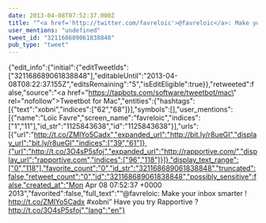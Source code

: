 ```yaml
---
date: 2013-04-08T07:52:37.000Z
title: "“<a href='http://twitter.com/favreloic'>@favreloic</a>: Make your inbox smarter ! http://t.co/ZMlYo5Cadx #xobni” Have you try Rapportive ? http://t.co/3O4sP5sfoj″"
user_mentions: "undefined"
tweet_id: "321168689061838848"
pub_type: "tweet"
---
```

{"edit_info":{"initial":{"editTweetIds":["321168689061838848"],"editableUntil":"2013-04-08T08:22:37.155Z","editsRemaining":"5","isEditEligible":true}},"retweeted":false,"source":"<a href=\"https://tapbots.com/software/tweetbot/mac\" rel=\"nofollow\">Tweetbot for Mac</a>","entities":{"hashtags":[{"text":"xobni","indices":["62","68"]}],"symbols":[],"user_mentions":[{"name":"Loïc Favre","screen_name":"favreloic","indices":["1","11"],"id_str":"1125843638","id":"1125843638"}],"urls":[{"url":"http://t.co/ZMlYo5Cadx","expanded_url":"http://bit.ly/r8ueGI","display_url":"bit.ly/r8ueGI","indices":["39","61"]},{"url":"http://t.co/3O4sP5sfoj","expanded_url":"http://rapportive.com/","display_url":"rapportive.com","indices":["96","118"]}]},"display_text_range":["0","118"],"favorite_count":"0","id_str":"321168689061838848","truncated":false,"retweet_count":"0","id":"321168689061838848","possibly_sensitive":false,"created_at":"Mon Apr 08 07:52:37 +0000 2013","favorited":false,"full_text":"“@favreloic: Make your inbox smarter ! http://t.co/ZMlYo5Cadx #xobni” Have you try Rapportive ? http://t.co/3O4sP5sfoj","lang":"en"}
